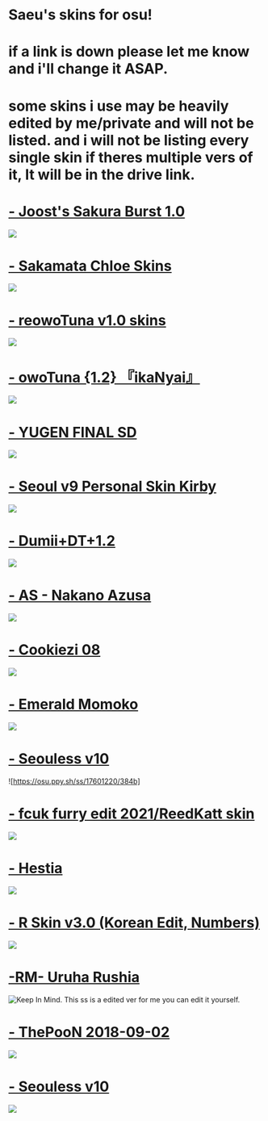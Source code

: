 # Saeu's skins for osu!

# if a link is down please let me know and i'll change it ASAP.
# some skins i use may be heavily edited by me/private and will not be listed. and i will not be listing every single skin if theres multiple vers of it, It will be in the drive link. 

# [- Joost's Sakura Burst  1.0 ](https://drive.google.com/file/d/1ji-oA9Nh7cDnATPcNdNFzScE19O-q9hI/view)
![](https://osu.ppy.sh/ss/17598675/cba4)

# [- Sakamata Chloe Skins ](https://drive.google.com/drive/folders/1_jeINDAclAceiQk3iYoBfUeOegwn0woY)
![](https://osu.ppy.sh/ss/17598680/7b63)

# [- reowoTuna v1.0 skins ](https://drive.google.com/drive/folders/1O9AUAf63xtXAXPmy6NGqutZa0n48rnKM) 
![](https://osu.ppy.sh/ss/17598694/7301)

# [- owoTuna {1.2} 『ikaNyai』](https://mega.nz/file/Hg4A2KSb#bSUE16EO6R0GzcYrdR9axXzwMt8VANNOe0W8s-pbDsc)
![](https://osu.ppy.sh/ss/17598735/c8fe)

# [- YUGEN FINAL SD ](https://mega.nz/file/D85TDYKB#-mU3-ihvv8CqZsRMWN-b2PJ-59uK_cEDxjrtvoWtJmk) 
![](https://osu.ppy.sh/ss/17598736/a228)

# [- Seoul v9 Personal Skin Kirby ](https://drive.google.com/file/d/1eObmw6NdJqJ1c-ANozdcxWXjzlef_mTU/view)
![](https://osu.ppy.sh/ss/17598737/da75)

# [- Dumii+DT+1.2 ](https://drive.google.com/file/d/1dNfADwPH576nE1jrlSONbh58dMAZzvSM/view)
![](https://osu.ppy.sh/ss/17598740/9b2e)

# [- AS - Nakano Azusa ](https://drive.google.com/file/d/1RJ7Out3HV0fpBNxJUcHNjgNiz5x5TlQp/view)
![](https://osu.ppy.sh/ss/17598744/dc71)

# [- Cookiezi 08 ](https://mega.nz/file/i9I32Y6R#8u9Nqo5eBZTG-VXdAtOqbtAheOwNOJjVFYtIj7ADQE4)
![](https://osu.ppy.sh/ss/17598748/771a)

# [- Emerald Momoko ](https://puu.sh/ByTfP/bb648793d7.osk)
![](https://osu.ppy.sh/ss/17598752/ebba)

# [- Seouless v10 ](https://drive.google.com/u/0/uc?id=1Y0IvxhFFVWWPp1bzKbh71JePTmxIdsoy&export=download)
![https://osu.ppy.sh/ss/17601220/384b]

# [- fcuk furry edit 2021/ReedKatt skin ](https://puu.sh/I6wl7/89fff3e7c1.osk)
![](https://osu.ppy.sh/ss/17598756/c73f)

# [- Hestia ](https://mega.nz/file/0URDCS5R#kVFtgMgI-vixRaFld97t74sxZ7fCQLMaAwUP55HRGmE)
![](https://osu.ppy.sh/ss/17598760/403c)

# [- R Skin v3.0 (Korean Edit, Numbers) ](https://mega.nz/file/b0UFgCiJ#dnc85cHKGSxfWUS1FPbba3y7q0MOynoLmZLR4NTbdgc)
![](https://osu.ppy.sh/ss/17598764/ea46)

# [-RM- Uruha Rushia ](https://www.mediafire.com/file/mkz543z1lmeyihe/-RM-_Uruha_Rushia.osk/file)
![Keep In Mind. This ss is a edited ver for me you can edit it yourself.](https://osu.ppy.sh/ss/17598766/405c)

# [- ThePooN 2018-09-02](https://mega.nz/file/boAVwKKI#7OxtfyIQINwyvJViFSPRxogi2eQ_asg4sZWYPqoONwY)
![](https://osu.ppy.sh/ss/17598774/0b4a)

# [- Seouless v10 ](https://drive.google.com/u/0/uc?id=1Y0IvxhFFVWWPp1bzKbh71JePTmxIdsoy&export=download)
![](https://osu.ppy.sh/ss/17601220/384b)
